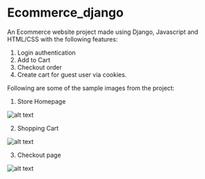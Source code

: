 # Ecommerce_django
An Ecommerce website project made using Django, Javascript and HTML/CSS with the following features:
1. Login authentication
2. Add to Cart
3. Checkout order
4. Create cart for guest user via cookies.

Following are some of the sample images from the project:

1. Store Homepage

![alt text](https://github.com/piyushkhanna00705/Ecommerce_django/blob/master/demo_imgs/homepage.PNG?raw=true)

2. Shopping Cart

![alt text](https://github.com/piyushkhanna00705/Ecommerce_django/blob/master/demo_imgs/cart.PNG?raw=true)

3. Checkout page

![alt text](https://github.com/piyushkhanna00705/Ecommerce_django/blob/master/demo_imgs/checkout.PNG?raw=true)
